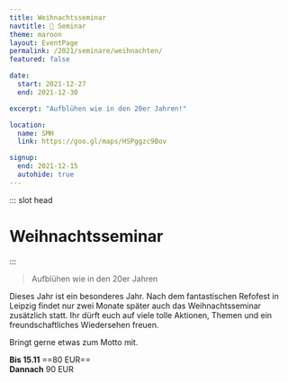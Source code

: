 ```yaml
---
title: Weihnachtsseminar
navtitle: 🎅 Seminar
theme: maroon
layout: EventPage
permalink: /2021/seminare/weihnachten/
featured: false

date:
  start: 2021-12-27
  end: 2021-12-30

excerpt: "Aufblühen wie in den 20er Jahren!"

location:
  name: SMH
  link: https://goo.gl/maps/HSPggzc9Bov

signup:
  end: 2021-12-15
  autohide: true
---
```


::: slot head

# Weihnachts&shy;seminar

:::

> Aufblühen wie in den 20er Jahren

Dieses Jahr ist ein besonderes Jahr. Nach dem fantastischen Refofest in Leipzig findet nur zwei Monate später auch das Weihnachtsseminar zusätzlich statt. Ihr dürft euch auf viele tolle Aktionen, Themen und ein freundschaftliches Wiedersehen freuen.

Bringt gerne etwas zum Motto mit.

**Bis 15.11** ==80 EUR== <br>
**Dannach** 90 EUR
